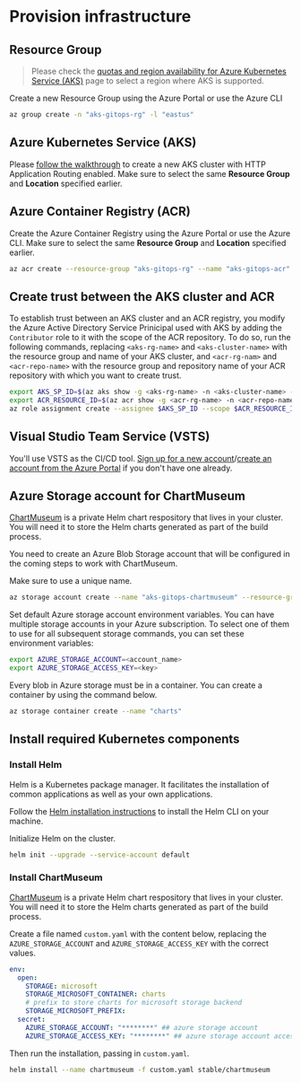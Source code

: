 # Provision infrastructure

## Resource Group

> Please check the [quotas and region availability for Azure Kubernetes Service (AKS)](https://docs.microsoft.com/en-us/azure/aks/container-service-quotas) page to select a region where AKS is supported.

Create a new Resource Group using the Azure Portal or use the Azure CLI

```sh
az group create -n "aks-gitops-rg" -l "eastus"
```

## Azure Kubernetes Service (AKS)

Please [follow the walkthrough](https://docs.microsoft.com/en-us/azure/aks/http-application-routing) to create a new AKS cluster with HTTP Application Routing enabled. Make sure to select the same **Resource Group** and **Location** specified earlier.

## Azure Container Registry (ACR)

Create the Azure Container Registry using the Azure Portal or use the Azure CLI. Make sure to select the same **Resource Group** and **Location** specified earlier.

```sh
az acr create --resource-group "aks-gitops-rg" --name "aks-gitops-acr" --sku "Standard" --location "eastus"
```

## Create trust between the AKS cluster and ACR

To establish trust between an AKS cluster and an ACR registry, you modify the Azure Active Directory Service Prinicipal used with AKS by adding the `Contributor` role to it with the scope of the ACR repository. To do so, run the following commands, replacing `<aks-rg-name>` and `<aks-cluster-name>` with the resource group and name of your AKS cluster, and `<acr-rg-nam>` and `<acr-repo-name>` with the resource group and repository name of your ACR repository with which you want to create trust.

```sh
export AKS_SP_ID=$(az aks show -g <aks-rg-name> -n <aks-cluster-name> --query "servicePrincipalProfile.clientId" -o tsv)
export ACR_RESOURCE_ID=$(az acr show -g <acr-rg-name> -n <acr-repo-name> --query "id" -o tsv)
az role assignment create --assignee $AKS_SP_ID --scope $ACR_RESOURCE_ID --role contributor
```

## Visual Studio Team Service (VSTS)

You'll use VSTS as the CI/CD tool. [Sign up for a new account](https://docs.microsoft.com/en-us/vsts/accounts/create-account-msa-or-work-student?view=vsts)/[create an account from the Azure Portal](https://azuremarketplace.microsoft.com/en-us/marketplace/apps/Microsoft.TeamProject?tab=Overview) if you don't have one  already.

## Azure Storage account for ChartMuseum

[ChartMuseum](https://github.com/kubernetes-helm/chartmuseum) is a private Helm chart respository that lives in your cluster. You will need it to store the Helm charts generated as part of the build process.

You need to create an Azure Blob Storage account that will be configured in the coming steps to work with ChartMuseum.

Make sure to use a unique name.

```sh
az storage account create --name "aks-gitops-chartmuseum" --resource-group "aks-gitops-rg"--sku "Standard_LRS" --location "eastus"
```

Set default Azure storage account environment variables. You can have multiple storage accounts in your Azure subscription. To select one of them to use for all subsequent storage commands, you can set these environment variables:

```sh
export AZURE_STORAGE_ACCOUNT=<account_name>
export AZURE_STORAGE_ACCESS_KEY=<key>
```

Every blob in Azure storage must be in a container. You can create a container by using the command below.

```sh
az storage container create --name "charts"
```

## Install required Kubernetes components

### Install Helm

Helm is a Kubernetes package manager. It facilitates the installation of common applications as well as your own applications.

Follow the [Helm installation instructions](https://github.com/kubernetes/helm/blob/master/docs/install.md) to install the Helm CLI on your machine.

Initialize Helm on the cluster.

```sh
helm init --upgrade --service-account default
```

### Install ChartMuseum

[ChartMuseum](https://github.com/kubernetes-helm/chartmuseum) is a private Helm chart respository that lives in your cluster. You will need it to store the Helm charts generated as part of the build process.

Create a file named `custom.yaml` with the content below, replacing the `AZURE_STORAGE_ACCOUNT` and `AZURE_STORAGE_ACCESS_KEY` with the correct values.

```yaml
env:
  open:
    STORAGE: microsoft
    STORAGE_MICROSOFT_CONTAINER: charts
    # prefix to store charts for microsoft storage backend
    STORAGE_MICROSOFT_PREFIX:
  secret:
    AZURE_STORAGE_ACCOUNT: "********" ## azure storage account
    AZURE_STORAGE_ACCESS_KEY: "********" ## azure storage account access key
```

Then run the installation, passing in `custom.yaml`.

```sh
helm install --name chartmuseum -f custom.yaml stable/chartmuseum
```